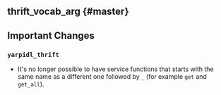 thrift_vocab_arg {#master}
----------------

Important Changes
-----------------

### `yarpidl_thrift`

* It's no longer possible to have service functions that starts with the same
  name as a different one followed by `_` (for example `get` and `get_all`).
